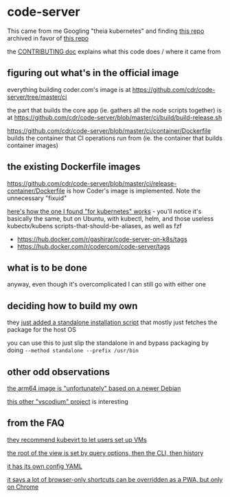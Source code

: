 # code-server

This came from me Googling "theia kubernetes" and finding [this repo](https://github.com/gashirar/theia-on-kubernetes) archived in favor of [this repo](https://github.com/gashirar/code-server-on-kubernetes)

the [CONTRIBUTING doc](https://github.com/cdr/code-server/blob/master/doc/CONTRIBUTING.md) explains what this code does / where it came from

## figuring out what's in the official image

everything building coder.com's image is at https://github.com/cdr/code-server/tree/master/ci

the part that builds the core app (ie. gathers all the node scripts together) is at https://github.com/cdr/code-server/blob/master/ci/build/build-release.sh

https://github.com/cdr/code-server/blob/master/ci/container/Dockerfile builds the container that CI operations run from (ie. the container that builds container images)

## the existing Dockerfile images

https://github.com/cdr/code-server/blob/master/ci/release-container/Dockerfile is how Coder's image is implemented. Note the unnecessary "fixuid"

[here's how the one I found "for kubernetes" works](https://github.com/gashirar/code-server-on-kubernetes/blob/master/Dockerfile) - you'll notice it's basically the same, but on Ubuntu, with kubectl, helm, and those useless kubectx/kubens scripts-that-should-be-aliases, as well as fzf

- https://hub.docker.com/r/gashirar/code-server-on-k8s/tags
- https://hub.docker.com/r/codercom/code-server/tags

## what is to be done

anyway, even though it's overcomplicated I can still go with either one

## deciding how to build my own

they [just added a standalone installation script](https://github.com/cdr/code-server/blob/master/install.sh) that mostly just fetches the package for the host OS

you can use this to just slip the standalone in and bypass packaging by doing `--method standalone --prefix /usr/bin`

## other odd observations

[the arm64 image is "unfortunately" based on a newer Debian](https://github.com/cdr/code-server/tree/master/ci/container/arm64)

[this other "vscodium" project](https://github.com/VSCodium/vscodium#why-does-this-exist) is interesting

## from the FAQ

[they recommend kubevirt to let users set up VMs](https://github.com/cdr/code-server/blob/master/doc/FAQ.md#multi-tenancy)

[the root of the view is set by query options, then the CLI, then history](https://github.com/cdr/code-server/blob/master/doc/FAQ.md#how-does-code-server-decide-what-workspace-or-folder-to-open)

[it has its own config YAML](https://github.com/cdr/code-server/blob/master/doc/FAQ.md#how-does-the-config-file-work)

[it says a lot of browser-only shortcuts can be overridden as a PWA, but only on Chrome](https://github.com/cdr/code-server/blob/master/doc/FAQ.md#how-do-i-make-my-keyboard-shortcuts-work)
